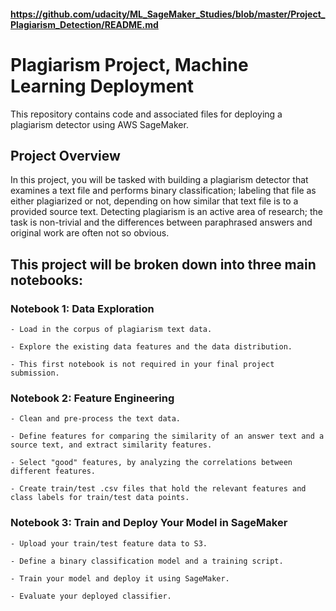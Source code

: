 #### https://github.com/udacity/ML_SageMaker_Studies/blob/master/Project_Plagiarism_Detection/README.md
# Plagiarism Project, Machine Learning Deployment
This repository contains code and associated files for deploying a plagiarism detector using AWS SageMaker.

## Project Overview
In this project, you will be tasked with building a plagiarism detector that examines a text file and performs binary classification; labeling that file as either plagiarized or not, depending on how similar that text file is to a provided source text. Detecting plagiarism is an active area of research; the task is non-trivial and the differences between paraphrased answers and original work are often not so obvious.

## This project will be broken down into three main notebooks:

### Notebook 1: Data Exploration

	- Load in the corpus of plagiarism text data.

	- Explore the existing data features and the data distribution.

	- This first notebook is not required in your final project submission.

### Notebook 2: Feature Engineering

	- Clean and pre-process the text data.

	- Define features for comparing the similarity of an answer text and a source text, and extract similarity features.

	- Select "good" features, by analyzing the correlations between different features.

	- Create train/test .csv files that hold the relevant features and class labels for train/test data points.

### Notebook 3: Train and Deploy Your Model in SageMaker

	- Upload your train/test feature data to S3.

	- Define a binary classification model and a training script.

	- Train your model and deploy it using SageMaker.

	- Evaluate your deployed classifier.



